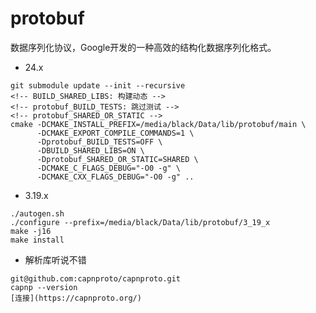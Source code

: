 # protobuf

数据序列化协议，Google开发的一种高效的结构化数据序列化格式。

- 24.x
```shell
git submodule update --init --recursive
<!-- BUILD_SHARED_LIBS: 构建动态 -->
<!-- protobuf_BUILD_TESTS: 跳过测试 -->
<!-- protobuf_SHARED_OR_STATIC -->
cmake -DCMAKE_INSTALL_PREFIX=/media/black/Data/lib/protobuf/main \
      -DCMAKE_EXPORT_COMPILE_COMMANDS=1 \
      -Dprotobuf_BUILD_TESTS=OFF \
      -DBUILD_SHARED_LIBS=ON \
      -Dprotobuf_SHARED_OR_STATIC=SHARED \
      -DCMAKE_C_FLAGS_DEBUG="-O0 -g" \
      -DCMAKE_CXX_FLAGS_DEBUG="-O0 -g" ..
```

- 3.19.x
```shell
./autogen.sh
./configure --prefix=/media/black/Data/lib/protobuf/3_19_x
make -j16
make install
```


- 解析库听说不错
```shell
git@github.com:capnproto/capnproto.git
capnp --version
[连接](https://capnproto.org/)
```

